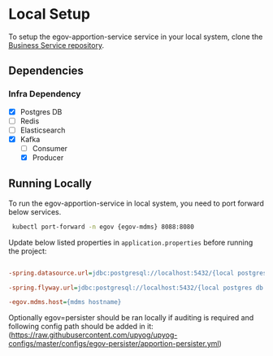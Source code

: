 # Local Setup

To setup the egov-apportion-service service in your local system, clone the [Business Service repository](https://github.com/egovernments/business-services).

## Dependencies

### Infra Dependency

- [x] Postgres DB
- [ ] Redis
- [ ] Elasticsearch
- [x] Kafka
  - [ ] Consumer
  - [x] Producer

## Running Locally

To run the egov-apportion-service in local system, you need to port forward below services.

```bash
 kubectl port-forward -n egov {egov-mdms} 8088:8080
```

Update below listed properties in `application.properties` before running the project:

```ini

-spring.datasource.url=jdbc:postgresql://localhost:5432/{local postgres db name}

-spring.flyway.url=jdbc:postgresql://localhost:5432/{local postgres db name}

-egov.mdms.host={mdms hostname}

```

Optionally egov=persister should be ran locally if auditing is required and following config path should be added in it:
 (https://raw.githubusercontent.com/upyog/upyog-configs/master/configs/egov-persister/apportion-persister.yml)
